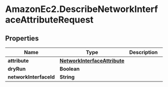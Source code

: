 # AmazonEc2.DescribeNetworkInterfaceAttributeRequest

## Properties

Name | Type | Description | Notes
------------ | ------------- | ------------- | -------------
**attribute** | [**NetworkInterfaceAttribute**](NetworkInterfaceAttribute.md) |  | [optional] 
**dryRun** | **Boolean** |  | [optional] 
**networkInterfaceId** | **String** |  | 


